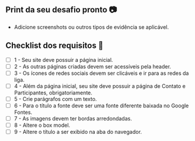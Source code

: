 ## Print da seu desafio pronto 📷

- Adicione screenshots ou outros tipos de evidência se aplicável.

## Checklist dos requisitos 📝

- [ ] 1 - Seu site deve possuir a página inicial.
- [ ] 2 - As outras páginas criadas devem ser acessíveis pela header.
- [ ] 3 - Os ícones de redes sociais devem ser clicáveis e ir para as redes da liga.
- [ ] 4 - Além da página inicial, seu site deve possuir a página de Contato e Participantes, obrigatoriamente.
- [ ] 5 - Crie parágrafos com um texto.
- [ ] 6 - Para o título a fonte deve ser uma fonte diferente baixada no Google Fontes.
- [ ] 7 - As imagens devem ter bordas arredondadas.
- [ ] 8 - Altere o box model.
- [ ] 9 - Altere o título a ser exibido na aba do navegador.
